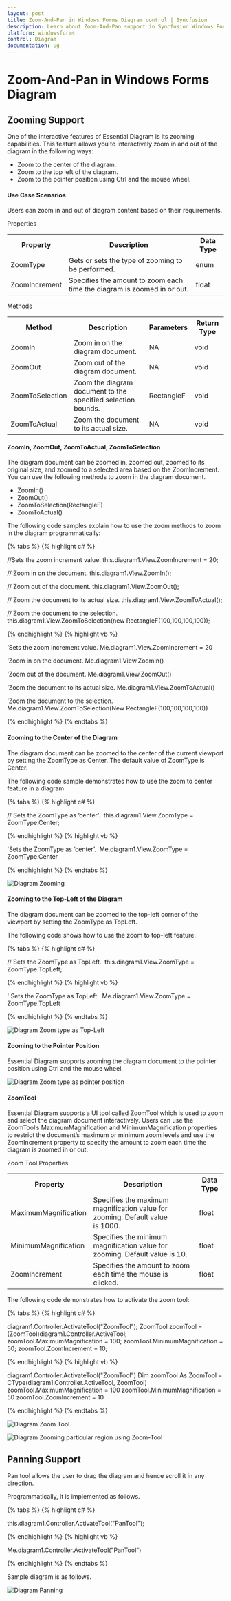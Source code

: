 ```yaml
---
layout: post
title: Zoom-And-Pan in Windows Forms Diagram control | Syncfusion
description: Learn about Zoom-And-Pan support in Syncfusion Windows Forms Diagram control, its elements and more details.
platform: windowsforms
control: Diagram
documentation: ug
---
```



# Zoom-And-Pan in Windows Forms Diagram

## Zooming Support

One of the interactive features of Essential Diagram is its zooming capabilities. This feature allows you to interactively zoom in and out of the diagram in the following ways:

* Zoom to the center of the diagram.
* Zoom to the top left of the diagram.
* Zoom to the pointer position using Ctrl and the mouse wheel.

#### Use Case Scenarios

Users can zoom in and out of diagram content based on their requirements.

Properties

<table>
<tr>
<th>
Property </th><th>
Description </th><th>
Data Type </th></tr>
<tr>
<td>
ZoomType </td><td>
Gets or sets the type of zooming to be performed. </td><td>
enum</td></tr>
<tr>
<td>
ZoomIncrement</td><td>
Specifies the amount to zoom each time the diagram is zoomed in or out.</td><td>
float</td></tr>
</table>


Methods

<table>
<tr>
<th>
Method </th><th>
Description </th><th>
Parameters </th><th>
Return Type </th></tr>
<tr>
<td>
ZoomIn</td><td>
Zoom in on the diagram document.</td><td>
NA</td><td>
void</td></tr>
<tr>
<td>
ZoomOut</td><td>
Zoom out of the diagram document. </td><td>
NA</td><td>
void</td></tr>
<tr>
<td>
ZoomToSelection</td><td>
Zoom the diagram document to the specified selection bounds.</td><td>
RectangleF  </td><td>
void</td></tr>
<tr>
<td>
ZoomToActual</td><td>
Zoom the document to its actual size.</td><td>
NA</td><td>
void</td></tr>
</table>

#### ZoomIn, ZoomOut, ZoomToActual, ZoomToSelection

The diagram document can be zoomed in, zoomed out, zoomed to its original size, and zoomed to a selected area based on the ZoomIncrement. You can use the following methods to zoom in the diagram document.

* ZoomIn()
* ZoomOut()
* ZoomToSelection(RectangleF)
* ZoomToActual()

The following code samples explain how to use the zoom methods to zoom in the diagram programmatically:


{% tabs %}
{% highlight c# %}

//Sets the zoom increment value.
this.diagram1.View.ZoomIncrement = 20;

// Zoom in on the document.
this.diagram1.View.ZoomIn();

// Zoom out of the document.
this.diagram1.View.ZoomOut();  

// Zoom the document to its actual size.
this.diagram1.View.ZoomToActual();  

// Zoom the document to the selection.
this.diagram1.View.ZoomToSelection(new RectangleF(100,100,100,100));   

{% endhighlight %}
{% highlight vb %}

‘Sets the zoom increment value.
Me.diagram1.View.ZoomIncrement = 20

‘Zoom in on the document.
Me.diagram1.View.ZoomIn() 

‘Zoom out of the document.
Me.diagram1.View.ZoomOut() 

‘Zoom the document to its actual size.
Me.diagram1.View.ZoomToActual()    

‘Zoom the document to the selection.
Me.diagram1.View.ZoomToSelection(New RectangleF(100,100,100,100))

{% endhighlight %}
{% endtabs %}

#### Zooming to the Center of the Diagram

The diagram document can be zoomed to the center of the current viewport by setting the ZoomType as Center. The default value of ZoomType is Center. 

The following code sample demonstrates how to use the zoom to center feature in a diagram:

{% tabs %}
{% highlight c# %}

// Sets the ZoomType as ‘center’. 
this.diagram1.View.ZoomType = ZoomType.Center;  

{% endhighlight %}
{% highlight vb %}

'Sets the ZoomType as ‘center’. 
Me.diagram1.View.ZoomType = ZoomType.Center

{% endhighlight %}
{% endtabs %}

![Diagram Zooming](Zoom-And-Pan_images/Zoom-And-Pan_img1.png)



#### Zooming to the Top-Left of the Diagram

The diagram document can be zoomed to the top-left corner of the viewport by setting the ZoomType as TopLeft. 

The following code shows how to use the zoom to top-left feature:


{% tabs %}
{% highlight c# %}

// Sets the ZoomType as TopLeft. 
this.diagram1.View.ZoomType = ZoomType.TopLeft;  

{% endhighlight %}
{% highlight vb %}

' Sets the ZoomType as TopLeft. 
Me.diagram1.View.ZoomType = ZoomType.TopLeft

{% endhighlight %}
{% endtabs %}

![Diagram Zoom type as Top-Left](Zoom-And-Pan_images/Zoom-And-Pan_img2.png)



#### Zooming to the Pointer Position

Essential Diagram supports zooming the diagram document to the pointer position using Ctrl and the mouse wheel. 



![Diagram Zoom type as pointer position](Zoom-And-Pan_images/Zoom-And-Pan_img3.png)



#### ZoomTool

Essential Diagram supports a UI tool called ZoomTool which is used to zoom and select the diagram document interactively. Users can use the ZoomTool’s MaximumMagnification and MinimumMagnification properties to restrict the document’s maximum or minimum zoom levels and use the ZoomIncrement property to specify the amount to zoom each time the diagram is zoomed in or out.

Zoom Tool Properties

<table>
<tr>
<th>
 Property </th><th>
Description </th><th>
Data Type </th></tr>
<tr>
<td>
MaximumMagnification</td><td>
Specifies the maximum magnification value for zooming. Default value is 1000.</td><td>
float</td></tr>
<tr>
<td>
MinimumMagnification</td><td>
Specifies the minimum magnification value for zooming. Default value is 10.</td><td>
float</td></tr>
<tr>
<td>
ZoomIncrement</td><td>
Specifies the amount to zoom each time the mouse is clicked.</td><td>
float</td></tr>
</table>


The following code demonstrates how to activate the zoom tool:


{% tabs %}
{% highlight c# %}

diagram1.Controller.ActivateTool("ZoomTool");
ZoomTool zoomTool = (ZoomTool)diagram1.Controller.ActiveTool;
zoomTool.MaximumMagnification = 100;
zoomTool.MinimumMagnification = 50;
zoomTool.ZoomIncrement = 10;

{% endhighlight %}
{% highlight vb %}

diagram1.Controller.ActivateTool("ZoomTool")
Dim zoomTool As ZoomTool = CType(diagram1.Controller.ActiveTool, ZoomTool)
zoomTool.MaximumMagnification = 100
zoomTool.MinimumMagnification = 50
zoomTool.ZoomIncrement = 10

{% endhighlight %}
{% endtabs %}


![Diagram Zoom Tool](Zoom-And-Pan_images/Zoom-And-Pan_img4.png)





![Diagram Zooming particular region using Zoom-Tool](Zoom-And-Pan_images/Zoom-And-Pan_img5.png)

## Panning Support

Pan tool allows the user to drag the diagram and hence scroll it in any direction. 

Programmatically, it is implemented as follows.


{% tabs %}
{% highlight c# %}

this.diagram1.Controller.ActivateTool("PanTool");

{% endhighlight %}
{% highlight vb %}

Me.diagram1.Controller.ActivateTool("PanTool")

{% endhighlight %}
{% endtabs %}

Sample diagram is as follows.



![Diagram Panning](Zoom-And-Pan_images/Zoom-And-Pan_img6.jpeg)
